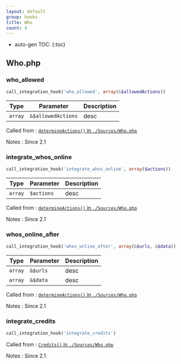 ```yaml
---
layout: default
group: hooks
title: Who
count: 4
---
```

* auto-gen TOC:
{:toc}

## Who.php
### who_allowed

```php
call_integration_hook('who_allowed', array(&$allowedActions))
```

Type|Parameter|Description
---|---|---
`array`|`&$allowedActions`|desc

Called from
: [`determineActions()` in `./Sources/Who.php`](../docs/who.html#determineactions)

Notes
: Since 2.1

### integrate_whos_online

```php
call_integration_hook('integrate_whos_online', array($actions))
```

Type|Parameter|Description
---|---|---
`array`|`$actions`|desc

Called from
: [`determineActions()` in `./Sources/Who.php`](../docs/who.html#determineactions)

Notes
: Since 2.1

### whos_online_after

```php
call_integration_hook('whos_online_after', array(&$urls, &$data))
```

Type|Parameter|Description
---|---|---
`array`|`&$urls`|desc
`array`|`&$data`|desc

Called from
: [`determineActions()` in `./Sources/Who.php`](../docs/who.html#determineactions)

Notes
: Since 2.1

### integrate_credits

```php
call_integration_hook('integrate_credits')
```


Called from
: [`Credits()` in `./Sources/Who.php`](../docs/who.html#credits)

Notes
: Since 2.1

